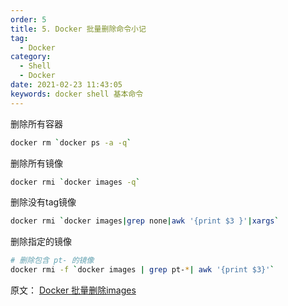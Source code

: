 ```yaml
---
order: 5
title: 5. Docker 批量删除命令小记
tag:
  - Docker 
category:
  - Shell
  - Docker 
date: 2021-02-23 11:43:05
keywords: docker shell 基本命令
---
```


删除所有容器

```bash
docker rm `docker ps -a -q`
```

删除所有镜像

```bash
docker rmi `docker images -q`
```

删除没有tag镜像

```bash
docker rmi `docker images|grep none|awk '{print $3 }'|xargs`
```
<!-- more -->

删除指定的镜像

```bash
# 删除包含 pt- 的镜像
docker rmi -f `docker images | grep pt-*| awk '{print $3}'`
```

原文： [Docker 批量删除images](https://blog.csdn.net/xsd529/article/details/87178247)
